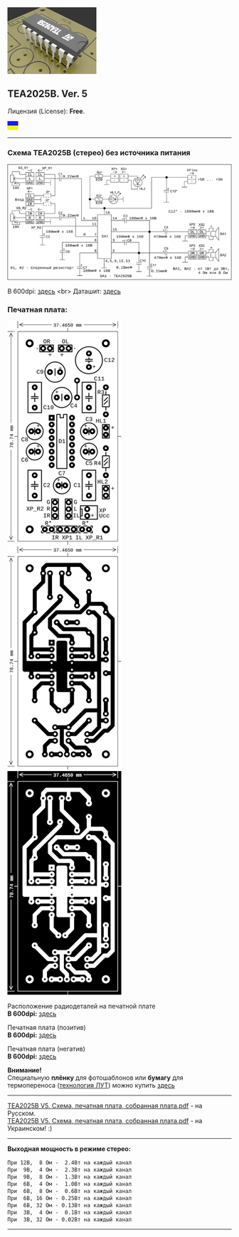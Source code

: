 <a href="https://github.com/drilnet/electronics/tree/master/AUDIO%20AMPLIFIER%20TEA2025B/TEA2025B.%20Animation">
<img src="https://github.com/drilnet/electronics/blob/master/AUDIO%20AMPLIFIER%20TEA2025B/TEA2025B.%20Animation/TEA2025B%2C%20contrast%20LQ.webp" title="Заставка к проекту! Лицензия (License): GNU GPL V3. (C) Демидов С.В.">
</a>

## TEA2025B. Ver. 5

Лицензия (License): **Free**.

![](https://github.com/drilnet/electronics/blob/master/UA.png)

<hr>

### Схема TEA2025B (стерео) без источника питания

![](https://github.com/drilnet/electronics/blob/master/AUDIO%20AMPLIFIER%20TEA2025B/TEA2025B.%20Ver.%205/SCH%20-%20Images/TEA2025B%20V5.%20%D0%A1%D1%85%D0%B5%D0%BC%D0%B0%20(TinyCAD%203.00.4)%2C%2072dpi%20(720x371)%2C%20RUS.png "Схему начертил: Демидов С.В.")

В 600dpi: [здесь](https://github.com/drilnet/electronics/blob/master/AUDIO%20AMPLIFIER%20TEA2025B/TEA2025B.%20Ver.%205/SCH%20-%20Images/TEA2025B%20V5.%20%D0%A1%D1%85%D0%B5%D0%BC%D0%B0%20(TinyCAD%203.00.4)%2C%20600dpi%20(3261x1679)%2C%20RUS.png)
<br>
Даташит: [здесь](https://github.com/drilnet/electronics/blob/master/AUDIO%20AMPLIFIER%20TEA2025B/TEA2025B.%20Datasheet/Datasheet.%20%D0%A3%D1%81%D0%B8%D0%BB%D0%B8%D1%82%D0%B5%D0%BB%D1%8C%20%D0%B7%D0%B2%D1%83%D0%BA%D0%BE%D0%B2%D0%BE%D0%B9%20%D1%87%D0%B0%D1%81%D1%82%D0%BE%D1%82%D1%8B%20TEA2025B%20(2.4%20%D0%92%D1%82%20%D1%81%D1%82%D0%B5%D1%80%D0%B5%D0%BE%2C%204.7%20%D0%92%D1%82%20%D0%BC%D0%BE%D0%BD%D0%BE).pdf)

### Печатная плата:

![](https://github.com/drilnet/electronics/blob/master/AUDIO%20AMPLIFIER%20TEA2025B/TEA2025B.%20Ver.%205/PCB%20-%20Images/Printed%20circuit%20board%201%2C%2072dpi%20(256x503).png "Расстановка компонентов: Демидов С.В.") ![](https://github.com/drilnet/electronics/blob/master/AUDIO%20AMPLIFIER%20TEA2025B/TEA2025B.%20Ver.%205/PCB%20-%20Images/Printed%20circuit%20board%202%2C%2072dpi%20(256x503).png "Разводка платы: Демидов С.В.") ![](https://github.com/drilnet/electronics/blob/master/AUDIO%20AMPLIFIER%20TEA2025B/TEA2025B.%20Ver.%205/PCB%20-%20Images/Printed%20circuit%20board%203%2C%2072dpi%20(256x503).png "Разводка платы: Демидов С.В.")


Расположение радиодеталей на печатной плате
<br>
**В 600dpi:** [здесь](https://github.com/drilnet/electronics/blob/master/AUDIO%20AMPLIFIER%20TEA2025B/TEA2025B.%20Ver.%205/PCB%20-%20Images/Printed%20circuit%20board%201%2C%20600dpi%20(1009x1984).png)

Печатная плата (позитив)
<br>
**В 600dpi:** [здесь](https://github.com/drilnet/electronics/blob/master/AUDIO%20AMPLIFIER%20TEA2025B/TEA2025B.%20Ver.%205/PCB%20-%20Images/Printed%20circuit%20board%202a%2C%20600dpi%20(889x1864).png)

Печатная плата (негатив)
<br>
**В 600dpi:** [здесь](https://github.com/drilnet/electronics/blob/master/AUDIO%20AMPLIFIER%20TEA2025B/TEA2025B.%20Ver.%205/PCB%20-%20Images/Printed%20circuit%20board%203a%2C%20600dpi%20(889x1864).png)

**Внимание!**
<br>
Специальную **плёнку** для фотошаблонов или **бумагу** для термопереноса ([технология ЛУТ](https://uk.wikipedia.org/wiki/Лазерно-праскова_технологія "Украинская Википедия")) можно купить [здесь](https://voron.ua/catalog/materials-for-production-and-repair/materials-for-pcb-manufacturing/printer_film)

<hr>

[TEA2025B V5. Схема, печатная плата, собранная плата.pdf](https://github.com/drilnet/electronics/blob/master/AUDIO%20AMPLIFIER%20TEA2025B/TEA2025B.%20Ver.%205/TE2025B%20Ver.%205%20(RUS).pdf) - на Русском.
<br>
[TEA2025B V5. Схема, печатная плата, собранная плата.pdf](https://github.com/drilnet/electronics/blob/master/AUDIO%20AMPLIFIER%20TEA2025B/TEA2025B.%20Ver.%205/TE2025B%20Ver.%205%20(UKR).pdf) - на Украинском! :)

<hr>

**Выходная мощность в режиме стерео:**

```
При 12В,  8 Ом -  2.4Вт на каждый канал
При  9В,  4 Ом -  2.3Вт на каждый канал
При  9В,  8 Ом -  1.3Вт на каждый канал
При  6В,  4 Ом -  1.0Вт на каждый канал
При  6В,  8 Ом -  0.6Вт на каждый канал
При  6В, 16 Ом - 0.25Вт на каждый канал
При  6В, 32 Ом - 0.13Вт на каждый канал
При  3В,  4 Ом -  0.1Вт на каждый канал
При  3В, 32 Ом - 0.02Вт на каждый канал
```

<hr>
